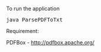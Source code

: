 To run the application

<pre>java ParsePDFToTxt <pdf directory> <text output directory></pre>

Requirement:

PDFBox - http://pdfbox.apache.org/